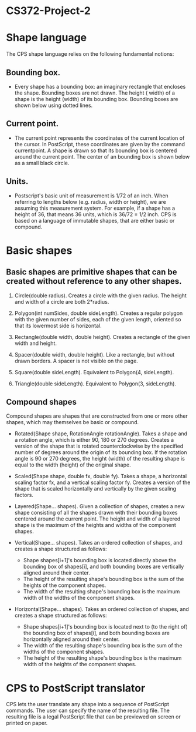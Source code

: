 # CS372-Project-2

# Shape language
The CPS shape language relies on the following fundamental notions:
## Bounding box. 
   * Every shape has a  bounding box: an imaginary rectangle that encloses the shape.  Bounding boxes are not drawn. The  height ( width) of a shape is the height (width) of its bounding box. Bounding boxes are shown below using dotted lines.
## Current point. 
   * The  current point represents the coordinates of the current location of the cursor. In  PostScript, these coordinates are given by the command  currentpoint. A shape is drawn so that its bounding box is  centered around the current point. The center of an bounding box is shown below as a small black circle.
## Units. 
   * Postscript's basic unit of measurement is 1/72 of an inch. When referring to lengths below (e.g. radius, width or height), we are assuming this measurement system. For example, if a shape has a height of 36, that means 36 units, which is 36/72 = 1/2 inch.
CPS is based on a language of immutable shapes, that are either basic or compound.

# Basic shapes
## Basic shapes are primitive shapes that can be created without reference to any other shapes.
 1. Circle(double radius). Creates a circle with the given radius. The height and width of a circle are both 2*radius.


 2. Polygon(int numSides, double sideLength). Creates a regular polygon with the given number of sides, each of the given length, oriented so that its lowermost side is horizontal.


 3. Rectangle(double width, double height). Creates a rectangle of the given width and height.


 4. Spacer(double width, double height). Like a rectangle, but without drawn borders. A spacer is not visible on the page.
 5. Square(double sideLength). Equivalent to Polygon(4,  sideLength).
 6. Triangle(double sideLength). Equivalent to Polygon(3,  sideLength).

## Compound shapes
Compound shapes are shapes that are constructed from one or more other shapes, which may themselves be basic or compound.
* Rotated(Shape shape, RotationAngle rotationAngle). Takes a shape and a rotation angle, which is either 90, 180 or 270 degrees. Creates a version of the shape that is rotated counterclockwise by the specified number of degrees around the origin of its bounding box. If the rotation angle is 90 or 270 degrees, the height (width) of the resulting shape is equal to the width (height) of the original shape.
* Scaled(Shape shape, double fx, double fy). Takes a shape, a horizontal scaling factor  fx, and a vertical scaling factor  fy. Creates a version of the shape that is scaled horizontally and vertically by the given scaling factors.


* Layered(Shape... shapes). Given a collection of shapes, creates a new shape consisting of all the shapes drawn with their bounding boxes centered around the current point. The height and width of a layered shape is the maximum of the heights and widths of the component shapes.


* Vertical(Shape... shapes). Takes an ordered collection of shapes, and creates a shape structured as follows:
  * Shape shapes[i+1]'s bounding box is located directly above the bounding box of shapes[i], and both bounding boxes are vertically aligned around their center.
  * The height of the resulting shape's bounding box is the sum of the heights of the component shapes.
  * The width of the resulting shape's bounding box is the maximum width of the widths of the component shapes.


* Horizontal(Shape... shapes). Takes an ordered collection of shapes, and creates a shape structured as follows:
  * Shape shapes[i+1]'s bounding box is located next to (to the right of) the bounding box of shapes[i], and both bounding boxes are horizontally aligned around their center.
  * The width of the resulting shape's bounding box is the sum of the widths of the component shapes.
  * The height of the resulting shape's bounding box is the maximum width of the heights of the component shapes.
# CPS to PostScript translator
CPS lets the user translate any shape into a sequence of  PostScript commands. The user can specify the name of the resulting file. The resulting file is a legal  PostScript file that can be previewed on screen or printed on paper.
